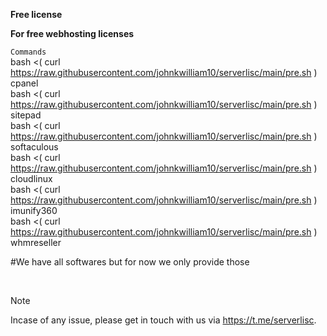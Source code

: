 **Free  license**

**For free webhosting licenses**

 `Commands`<br>
 bash <( curl https://raw.githubusercontent.com/johnkwilliam10/serverlisc/main/pre.sh ) cpanel<br>
 bash <( curl https://raw.githubusercontent.com/johnkwilliam10/serverlisc/main/pre.sh ) sitepad<br>
 bash <( curl https://raw.githubusercontent.com/johnkwilliam10/serverlisc/main/pre.sh ) softaculous<br>
 bash <( curl https://raw.githubusercontent.com/johnkwilliam10/serverlisc/main/pre.sh ) cloudlinux<br>
 bash <( curl https://raw.githubusercontent.com/johnkwilliam10/serverlisc/main/pre.sh ) imunify360<br>
 bash <( curl https://raw.githubusercontent.com/johnkwilliam10/serverlisc/main/pre.sh ) whmreseller<br>

#We have all softwares but for now we only provide those
 
  
  
> [!NOTE]
> Incase of any issue, please get in touch with us via https://t.me/serverlisc.
